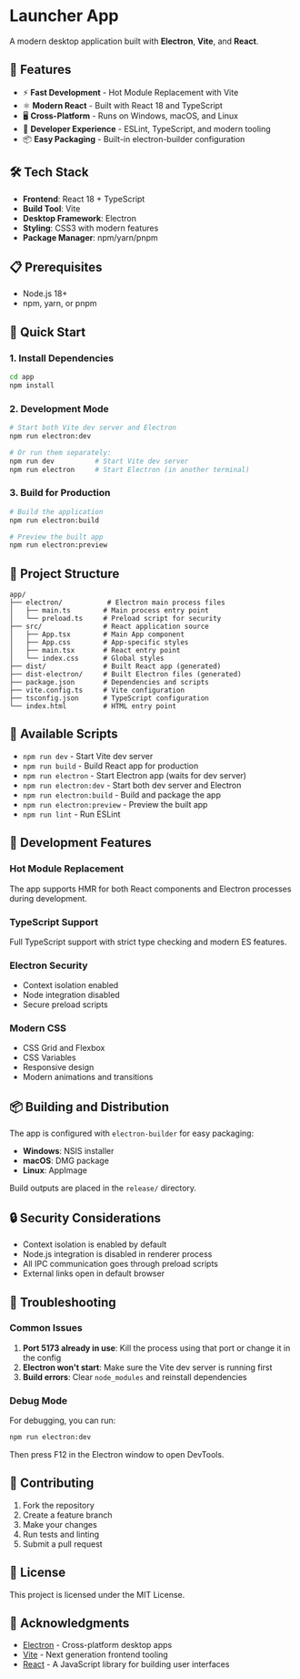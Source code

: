# Launcher App

A modern desktop application built with **Electron**, **Vite**, and **React**.

## 🚀 Features

- ⚡ **Fast Development** - Hot Module Replacement with Vite
- ⚛️ **Modern React** - Built with React 18 and TypeScript
- 🖥️ **Cross-Platform** - Runs on Windows, macOS, and Linux
- 🔧 **Developer Experience** - ESLint, TypeScript, and modern tooling
- 📦 **Easy Packaging** - Built-in electron-builder configuration

## 🛠️ Tech Stack

- **Frontend**: React 18 + TypeScript
- **Build Tool**: Vite
- **Desktop Framework**: Electron
- **Styling**: CSS3 with modern features
- **Package Manager**: npm/yarn/pnpm

## 📋 Prerequisites

- Node.js 18+ 
- npm, yarn, or pnpm

## 🚀 Quick Start

### 1. Install Dependencies

```bash
cd app
npm install
```

### 2. Development Mode

```bash
# Start both Vite dev server and Electron
npm run electron:dev

# Or run them separately:
npm run dev          # Start Vite dev server
npm run electron     # Start Electron (in another terminal)
```

### 3. Build for Production

```bash
# Build the application
npm run electron:build

# Preview the built app
npm run electron:preview
```

## 📁 Project Structure

```
app/
├── electron/           # Electron main process files
│   ├── main.ts        # Main process entry point
│   └── preload.ts     # Preload script for security
├── src/               # React application source
│   ├── App.tsx        # Main App component
│   ├── App.css        # App-specific styles
│   ├── main.tsx       # React entry point
│   └── index.css      # Global styles
├── dist/              # Built React app (generated)
├── dist-electron/     # Built Electron files (generated)
├── package.json       # Dependencies and scripts
├── vite.config.ts     # Vite configuration
├── tsconfig.json      # TypeScript configuration
└── index.html         # HTML entry point
```

## 🔧 Available Scripts

- `npm run dev` - Start Vite dev server
- `npm run build` - Build React app for production
- `npm run electron` - Start Electron app (waits for dev server)
- `npm run electron:dev` - Start both dev server and Electron
- `npm run electron:build` - Build and package the app
- `npm run electron:preview` - Preview the built app
- `npm run lint` - Run ESLint

## 🌟 Development Features

### Hot Module Replacement
The app supports HMR for both React components and Electron processes during development.

### TypeScript Support
Full TypeScript support with strict type checking and modern ES features.

### Electron Security
- Context isolation enabled
- Node integration disabled
- Secure preload scripts

### Modern CSS
- CSS Grid and Flexbox
- CSS Variables
- Responsive design
- Modern animations and transitions

## 📦 Building and Distribution

The app is configured with `electron-builder` for easy packaging:

- **Windows**: NSIS installer
- **macOS**: DMG package
- **Linux**: AppImage

Build outputs are placed in the `release/` directory.

## 🔒 Security Considerations

- Context isolation is enabled by default
- Node.js integration is disabled in renderer process
- All IPC communication goes through preload scripts
- External links open in default browser

## 🐛 Troubleshooting

### Common Issues

1. **Port 5173 already in use**: Kill the process using that port or change it in the config
2. **Electron won't start**: Make sure the Vite dev server is running first
3. **Build errors**: Clear `node_modules` and reinstall dependencies

### Debug Mode

For debugging, you can run:
```bash
npm run electron:dev
```

Then press F12 in the Electron window to open DevTools.

## 🤝 Contributing

1. Fork the repository
2. Create a feature branch
3. Make your changes
4. Run tests and linting
5. Submit a pull request

## 📄 License

This project is licensed under the MIT License.

## 🙏 Acknowledgments

- [Electron](https://electronjs.org/) - Cross-platform desktop apps
- [Vite](https://vitejs.dev/) - Next generation frontend tooling
- [React](https://reactjs.org/) - A JavaScript library for building user interfaces
